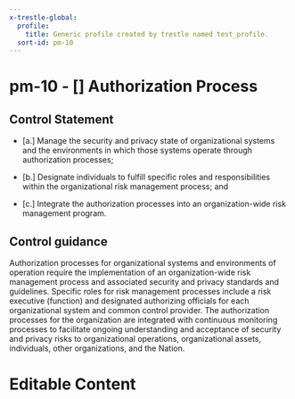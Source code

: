 ```yaml
---
x-trestle-global:
  profile:
    title: Generic profile created by trestle named test_profile.
  sort-id: pm-10
---
```


# pm-10 - \[\] Authorization Process

## Control Statement

- \[a.\] Manage the security and privacy state of organizational systems and the environments in which those systems operate through authorization processes;

- \[b.\] Designate individuals to fulfill specific roles and responsibilities within the organizational risk management process; and

- \[c.\] Integrate the authorization processes into an organization-wide risk management program.

## Control guidance

Authorization processes for organizational systems and environments of operation require the implementation of an organization-wide risk management process and associated security and privacy standards and guidelines. Specific roles for risk management processes include a risk executive (function) and designated authorizing officials for each organizational system and common control provider. The authorization processes for the organization are integrated with continuous monitoring processes to facilitate ongoing understanding and acceptance of security and privacy risks to organizational operations, organizational assets, individuals, other organizations, and the Nation.

# Editable Content

<!-- Make additions and edits below -->
<!-- The above represents the contents of the control as received by the profile, prior to additions. -->
<!-- If the profile makes additions to the control, they will appear below. -->
<!-- The above markdown may not be edited but you may edit the content below, and/or introduce new additions to be made by the profile. -->
<!-- If there is a yaml header at the top, parameter values may be edited. Use --set-parameters to incorporate the changes during assembly. -->
<!-- The content here will then replace what is in the profile for this control, after running profile-assemble. -->
<!-- The current profile has no added parts for this control, but you may add new ones here. -->
<!-- Each addition must have a heading either of the form ## Control my_addition_name -->
<!-- or ## Part a. (where the a. refers to one of the control statement labels.) -->
<!-- "## Control" parts are new parts added after the statement part. -->
<!-- "## Part" parts are new parts added into the top-level statement part with that label. -->
<!-- Subparts may be added with nested hash levels of the form ### My Subpart Name -->
<!-- underneath the parent ## Control or ## Part being added -->
<!-- See https://ibm.github.io/compliance-trestle/tutorials/ssp_profile_catalog_authoring/ssp_profile_catalog_authoring for guidance. -->
